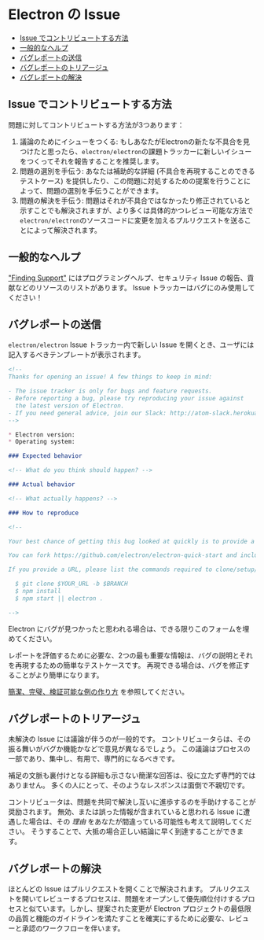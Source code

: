 # Electron の Issue

* [Issue でコントリビュートする方法](#how-to-contribute-to-issues)
* [一般的なヘルプ](#asking-for-general-help)
* [バグレポートの送信](#submitting-a-bug-report)
* [バグレポートのトリアージュ](#triaging-a-bug-report)
* [バグレポートの解決](#resolving-a-bug-report)

## Issue でコントリビュートする方法

問題に対してコントリビュートする方法が3つあります：

1. 議論のためにイシューをつくる: もしあなたがElectronの新たな不具合を見つけたと思ったら、`electron/electron`の課題トラッカーに新しいイシューをつくってそれを報告することを推奨します。
2. 問題の選別を手伝う: あなたは補助的な詳細 (不具合を再現することのできるテストケース) を提供したり、この問題に対処するための提案を行うことによって、問題の選別を手伝うことができます。
3. 問題の解決を手伝う: 問題はそれが不具合ではなかったり修正されていると示すことでも解決されますが、より多くは具体的かつレビュー可能な方法で`electron/electron`のソースコードに変更を加えるプルリクエストを送ることによって解決されます。

## 一般的なヘルプ

["Finding Support"](../tutorial/support.md#finding-support) にはプログラミングヘルプ、セキュリティ Issue の報告、貢献などのリソースのリストがあります。 Issue トラッカーはバグにのみ使用してください！

## バグレポートの送信

`electron/electron` Issue トラッカー内で新しい Issue を開くとき、ユーザには記入するべきテンプレートが表示されます。

```markdown
<!--
Thanks for opening an issue! A few things to keep in mind:

- The issue tracker is only for bugs and feature requests.
- Before reporting a bug, please try reproducing your issue against
  the latest version of Electron.
- If you need general advice, join our Slack: http://atom-slack.herokuapp.com
-->

* Electron version:
* Operating system:

### Expected behavior

<!-- What do you think should happen? -->

### Actual behavior

<!-- What actually happens? -->

### How to reproduce

<!--

Your best chance of getting this bug looked at quickly is to provide a REPOSITORY that can be cloned and run.

You can fork https://github.com/electron/electron-quick-start and include a link to the branch with your changes.

If you provide a URL, please list the commands required to clone/setup/run your repo e.g.

  $ git clone $YOUR_URL -b $BRANCH
  $ npm install
  $ npm start || electron .

-->
```

Electron にバグが見つかったと思われる場合は、できる限りこのフォームを埋めてください。

レポートを評価するために必要な、2つの最も重要な情報は、バグの説明とそれを再現するための簡単なテストケースです。 再現できる場合は、バグを修正することがより簡単になります。

[簡潔、完璧、検証可能な例の作り方](https://stackoverflow.com/help/mcve) を参照してください。

## バグレポートのトリアージュ

未解決の Issue には議論が伴うのが一般的です。 コントリビュータらは、その振る舞いがバグか機能かなどで意見が異なるでしょう。 この議論はプロセスの一部であり、集中し、有用で、専門的になるべきです。

補足の文脈も裏付けとなる詳細も示さない簡潔な回答は、役に立たず専門的ではありません。 多くの人にとって、そのようなレスポンスは面倒で不親切です。

コントリビュータは、問題を共同で解決し互いに進歩するのを手助けすることが奨励されます。 無効、または誤った情報が含まれていると思われる Issue に遭遇した場合は、その *理由* をあなたが間違っている可能性も考えて説明してください。 そうすることで、大抵の場合正しい結論に早く到達することができます。

## バグレポートの解決

ほとんどの Issue はプルリクエストを開くことで解決されます。 プルリクエストを開いてレビューするプロセスは、問題をオープンして優先順位付けするプロセスと似ています。しかし、提案された変更が Electron プロジェクトの最低限の品質と機能のガイドラインを満たすことを確実にするために必要な、レビューと承認のワークフローを伴います。
